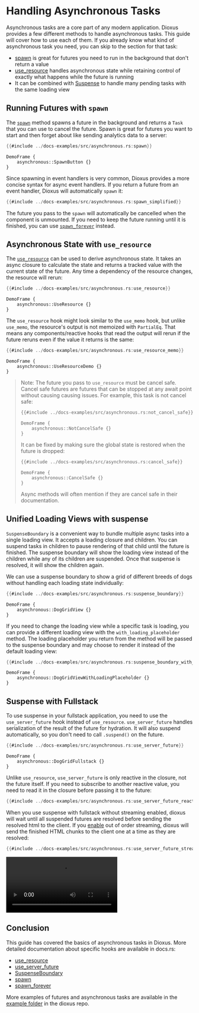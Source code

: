 # Handling Asynchronous Tasks

Asynchronous tasks are a core part of any modern application. Dioxus provides a few different methods to handle asynchronous tasks. This guide will cover how to use each of them. If you already know what kind of asynchronous task you need, you can skip to the section for that task:
- [spawn](#running-futures-with-spawn) is great for futures you need to run in the background that don't return a value
- [use_resource](#asynchronous-state-with-use-resource) handles asynchronous state while retaining control of exactly what happens while the future is running
- It can be combined with [Suspense](#unified-loading-views-with-suspense) to handle many pending tasks with the same loading view

## Running Futures with `spawn`

The [`spawn`](https://docs.rs/dioxus/0.7/dioxus/prelude/fn.spawn.html) method spawns a future in the background and returns a `Task` that you can use to cancel the future. Spawn is great for futures you want to start and then forget about like sending analytics data to a server:

```rust
{{#include ../docs-examples/src/asynchronous.rs:spawn}}
```

```inject-dioxus
DemoFrame {
    asynchronous::SpawnButton {}
}
```

Since spawning in event handlers is very common, Dioxus provides a more concise syntax for async event handlers. If you return a future from an event handler, Dioxus will automatically `spawn` it:

```rust
{{#include ../docs-examples/src/asynchronous.rs:spawn_simplified}}
```

<div class="warning">

The future you pass to the `spawn` will automatically be cancelled when the component is unmounted. If you need to keep the future running until it is finished, you can use [`spawn_forever`](https://docs.rs/dioxus/0.7/dioxus/prelude/fn.spawn_forever.html) instead.

</div>

## Asynchronous State with `use_resource`

The [`use_resource`](https://docs.rs/dioxus-hooks/latest/dioxus_hooks/fn.use_resource.html) can be used to derive asynchronous state. It takes an async closure to calculate the state and returns a tracked value with the current state of the future. Any time a dependency of the resource changes, the resource will rerun:

```rust
{{#include ../docs-examples/src/asynchronous.rs:use_resource}}
```

```inject-dioxus
DemoFrame {
    asynchronous::UseResource {}
}
```

The `use_resource` hook might look similar to the `use_memo` hook, but unlike `use_memo`, the resource's output is not memoized with `PartialEq`. That means any components/reactive hooks that read the output will rerun if the future reruns even if the value it returns is the same:

```rust
{{#include ../docs-examples/src/asynchronous.rs:use_resource_memo}}
```

```inject-dioxus
DemoFrame {
    asynchronous::UseResourceDemo {}
}
```

> Note: The future you pass to `use_resource` must be cancel safe. Cancel safe futures are futures that can be stopped at any await point without causing causing issues. For example, this task is not cancel safe:
>
> ```rust
> {{#include ../docs-examples/src/asynchronous.rs:not_cancel_safe}}
> ```
>
>
> ```inject-dioxus
> DemoFrame {
>     asynchronous::NotCancelSafe {}
> }
> ```
>
> It can be fixed by making sure the global state is restored when the future is dropped:
> ```rust
> {{#include ../docs-examples/src/asynchronous.rs:cancel_safe}}
> ```
>
> ```inject-dioxus
> DemoFrame {
>     asynchronous::CancelSafe {}
> }
> ```
>
> Async methods will often mention if they are cancel safe in their documentation.

## Unified Loading Views with suspense

`SuspenseBoundary` is a convenient way to bundle multiple async tasks into a single loading view. It accepts a loading closure and children. You can suspend tasks in children to pause rendering of that child until the future is finished. The suspense boundary will show the loading view instead of the children while any of its children are suspended. Once that suspense is resolved, it will show the children again.


We can use a suspense boundary to show a grid of different breeds of dogs without handling each loading state individually:

```rust
{{#include ../docs-examples/src/asynchronous.rs:suspense_boundary}}
```

```inject-dioxus
DemoFrame {
    asynchronous::DogGridView {}
}
```

If you need to change the loading view while a specific task is loading, you can provide a different loading view with the `with_loading_placeholder` method. The loading placeholder you return from the method will be passed to the suspense boundary and may choose to render it instead of the default loading view:

```rust
{{#include ../docs-examples/src/asynchronous.rs:suspense_boundary_with_loading_placeholder}}
```

```inject-dioxus
DemoFrame {
    asynchronous::DogGridViewWithLoadingPlaceholder {}
}
```

## Suspense with Fullstack

To use suspense in your fullstack application, you need to use the `use_server_future` hook instead of `use_resource`. `use_server_future` handles serialization of the result of the future for hydration. It will also suspend automatically, so you don't need to call `.suspend()` on the future.

```rust
{{#include ../docs-examples/src/asynchronous.rs:use_server_future}}
```

```inject-dioxus
DemoFrame {
    asynchronous::DogGridFullstack {}
}
```

Unlike `use_resource`, `use_server_future` is only reactive in the closure, not the future itself. If you need to subscribe to another reactive value, you need to read it in the closure before passing it to the future:

```rust
{{#include ../docs-examples/src/asynchronous.rs:use_server_future_reactive}}
```

When you use suspense with fullstack without streaming enabled, dioxus will wait until all suspended futures are resolved before sending the resolved html to the client. If you [enable](https://docs.rs/dioxus/0.7/dioxus/prelude/struct.ServeConfigBuilder.html#method.enable_out_of_order_streaming) out of order streaming, dioxus will send the finished HTML chunks to the client one at a time as they are resolved:

```rust
{{#include ../docs-examples/src/asynchronous.rs:use_server_future_streaming}}
```

![Out of order streaming](/assets/06_docs/streaming_dogs.mp4)

## Conclusion

This guide has covered the basics of asynchronous tasks in Dioxus. More detailed documentation about specific hooks are available in docs.rs:
- [use_resource](https://docs.rs/dioxus/latest/dioxus/prelude/fn.use_resource.html)
- [use_server_future](https://docs.rs/dioxus/latest/dioxus/prelude/fn.use_server_future.html)
- [SuspenseBoundary](https://docs.rs/dioxus/latest/dioxus/prelude/fn.SuspenseBoundary.html)
- [spawn](https://docs.rs/dioxus/latest/dioxus/prelude/fn.spawn.html)
- [spawn_forever](https://docs.rs/dioxus/latest/dioxus/prelude/fn.spawn_forever.html)

More examples of futures and asynchronous tasks are available in the [example folder](https://github.com/DioxusLabs/dioxus/tree/v0.7xamples) in the dioxus repo.
